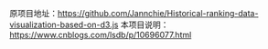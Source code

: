 原项目地址：https://github.com/Jannchie/Historical-ranking-data-visualization-based-on-d3.js
本项目说明：https://www.cnblogs.com/lsdb/p/10696077.html